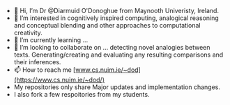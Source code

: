 - 👋 Hi, I’m Dr @Diarmuid O'Donoghue from Maynooth Univeristy, Ireland.
- 👀 I’m interested in cognitively inspired computing, analogical reasoning and conceptual blending and other approaches to computational creativity.
- 🌱 I’m currently learning ...
- 💞️ I’m looking to collaborate on ... detecting novel analogies between texts. Generating/creating and evaluating any resulting comparisons and their inferences.
- 📫 How to reach me [www.cs.nuim.ie/~dod](https://www.cs.nuim.ie/~dod/)
- My repositories only share Major updates and implementation changes.
- I also fork a few respoitories from my students.

<!---
Diarmuid-ODonoghue/Diarmuid-ODonoghue is a ✨ special ✨ repository because its `README.md` (this file) appears on your GitHub profile.
You can click the Preview link to take a look at your changes.
--->
